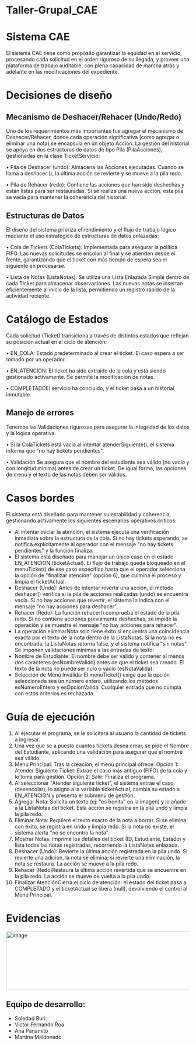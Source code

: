 # Taller-Grupal_CAE

# Sistema CAE 

El sistema CAE tiene como propósito garantizar la equidad en el servicio, procesando cada solicitud en el orden riguroso de su llegada, y proveer una plataforma de trabajo auditable, con plena capacidad de marcha atrás y adelante en las modificaciones del expediente.
# Decisiones de diseño 

## Mecanismo de Deshacer/Rehacer (Undo/Redo)

Uno de los requerimientos más importantes fue agregar el mecanismo de Deshacer/Rehacer, donde cada operación significativa (como agregar o eliminar una nota) se encapsula en un objeto Acción.
La gestión del historial se apoya en dos estructuras de datos de tipo Pila (PilaAcciones), gestionadas en la clase TicketServicio:

•	Pila de Deshacer (undo): Almacena las Acciones ejecutadas. Cuando se llama a deshacer (), la última acción se revierte y se mueve a la pila redo.

•	Pila de Rehacer (redo): Contiene las acciones que han sido deshechas y están listas para ser restauradas. Si se realiza una nueva acción, esta pila se vacía para mantener la coherencia del historial.

## Estructuras de Datos
El diseño del sistema prioriza el rendimiento y el flujo de trabajo lógico mediante el uso estratégico de estructuras de datos enlazadas:

•	Cola de Tickets (ColaTickets): Implementada para asegurar la política FIFO. Las nuevas solicitudes se encolan al final y se atienden desde el frente, garantizando que el ticket con más tiempo de espera sea el siguiente en procesarse.

•	Lista de Notas (ListaNotas): Se utiliza una Lista Enlazada Simple dentro de cada Ticket para almacenar observaciones. Las nuevas notas se insertan eficientemente al inicio de la lista, permitiendo un registro rápido de la actividad reciente.

# Catálogo de Estados 
Cada solicitud (Ticket) transiciona a través de distintos estados que reflejan su posición actual en el ciclo de atención:

•	EN_COLA: Estado predeterminado al crear el ticket. El caso espera a ser tomado por un operador.

•	EN_ATENCION: El ticket ha sido extraído de la cola y está siendo gestionado activamente. Se permite la modificación de notas.

•	COMPLETADOEl servicio ha concluido, y el ticket pasa a un historial inmutable.

## Manejo de errores 
Tenemos las Validaciones rigurosas para asegurar la integridad de los datos y la lógica operativa.

•	Si la ColaTickets está vacía al intentar atenderSiguiente(), el sistema informa que "no hay tickets pendientes".

•	Validación Se asegura que el nombre del estudiante sea válido (no vacío y con longitud mínima) antes de crear un ticket. De igual forma, las opciones de menú y el texto de las notas deben ser válidos.

# Casos bordes 

El sistema está diseñado para mantener su estabilidad y coherencia, gestionando activamente los siguientes escenarios operativos críticos:
-	Al intentar iniciar la atención, el sistema ejecuta una verificación inmediata sobre la estructura de la cola. Si no hay tickets esperando, se notifica explícitamente al operador con el mensaje "no hay tickets pendientes" y la función finaliza.
-	 El sistema está diseñado para manejar un único caso en el estado EN_ATENCION (ticketActual). El flujo de trabajo queda bloqueado en el menuTicket() de ese caso específico hasta que el operador selecciona la opción de "finalizar atencion" (opción 6), que culmina el proceso y limpia el ticketActual.
-	Deshacer (Undo): Antes de intentar revertir una acción, el método deshacer() verifica si la pila de acciones realizadas (undo) se encuentra vacía. Si no hay acciones que revertir, el sistema lo indica con el mensaje "no hay acciones para deshacer".
-	Rehacer (Redo): La función rehacer() comprueba el estado de la pila redo. Si no contiene acciones previamente deshechas, se impide la operación y se muestra el mensaje "no hay acciones para rehacer".
-	La operación eliminarNota solo tiene éxito si encuentra una coincidencia exacta por el texto de la nota dentro de la ListaNotas. Si la nota no es encontrada, la ListaNotas retorna false, y el sistema notifica "sin notas". 
Se imponen validaciones mínimas a las entradas de texto:
-	Nombre de Estudiante: El nombre debe ser válido y contener al menos dos caracteres (esNombreValido) antes de que el ticket sea creado.  El texto de la nota no puede ser nulo o vacío (esNotaValida).
-	Selección de Menú Inválida: El menuTicket() exige que la opción seleccionada sea un número entero, utilizando los métodos esNumeroEntero y esOpcionValida. Cualquier entrada que no cumpla con estos criterios es rechazada.
  
# Guía de ejecución 

1.	Al ejecutar el programa, se le solicitará al usuario la cantidad de tickets a ingresar.
2.	Una vez que se a puesto cuantos tickets desea crear, se pide el Nombre del Estudiante, aplicando una validación para asegurar que el nombre sea válido.
3.	Menú Principal: Tras la creación, el menú principal ofrece:
Opción 1: Atender Siguiente Ticket: Extrae el caso más antiguo (FIFO) de la cola y lo toma para gestión.
Opción 2: Salir: Finaliza el programa.
4.	Al seleccionar "Atender siguiente ticket", el sistema extrae el caso (desencolar), lo asigna a la variable ticketActual, cambia su estado a EN_ATENCION y presenta el submenú de gestión:
5. Agregar Nota: Solicita un texto (ej: "es bonita" en la imagen) y lo añade a la ListaNotas del ticket. Esta acción se registra en la pila undo y limpia la pila redo.
6. Eliminar Nota: Requiere el texto exacto de la nota a borrar. Si se elimina con éxito, se registra en undo y limpia redo. Si la nota no existe, el sistema alerta "no se encontro la nota".
7. Mostrar Notas: Imprime los detalles del ticket (ID, Estudiante, Estado) y lista todas las notas registradas, recorriendo la ListaNotas enlazada.
8. Deshacer (Undo): Revierte la última acción registrada en la pila undo. Si revierte una adición, la nota se elimina; si revierte una eliminación, la nota se restaura. La acción se mueve a la pila redo.
9. Rehacer (Redo)Restaura la última acción revertida que se encuentre en la pila redo. La acción se mueve de vuelta a la pila undo.
10. Finalizar AtenciónCierra el ciclo de atención: el estado del ticket pasa a COMPLETADO y el ticketActual se libera (null), devolviendo el control al Menú Principal.
# Evidencias 





  <img width="682" height="158" alt="image" src="https://github.com/user-attachments/assets/23cd4448-ac1f-44f3-9e1e-b7acca0ed897" />


 ## Equipo de desarrollo:
 - Soledad Buri
 - Victor Fernando Roa
 - Ana Panamito
 - Martina Maldonado 
    

